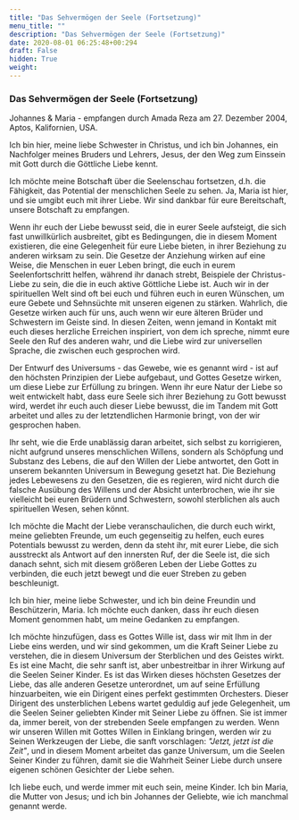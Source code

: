 ```yaml
---
title: "Das Sehvermögen der Seele (Fortsetzung)"
menu_title: ""
description: "Das Sehvermögen der Seele (Fortsetzung)"
date: 2020-08-01 06:25:48+00:294
draft: False
hidden: True
weight:
---
```

### Das Sehvermögen der Seele (Fortsetzung)

Johannes & Maria - empfangen durch Amada Reza am 27. Dezember 2004, Aptos, Kalifornien, USA.

Ich bin hier, meine liebe Schwester in Christus, und ich bin Johannes, ein Nachfolger meines Bruders und Lehrers, Jesus, der den Weg zum Einssein mit Gott durch die Göttliche Liebe kennt.

Ich möchte meine Botschaft über die Seelenschau fortsetzen, d.h. die Fähigkeit, das Potential der menschlichen Seele zu sehen. Ja, Maria ist hier, und sie umgibt euch mit ihrer Liebe. Wir sind dankbar für eure Bereitschaft, unsere Botschaft zu empfangen.

Wenn ihr euch der Liebe bewusst seid, die in eurer Seele aufsteigt, die sich fast unwillkürlich ausbreitet, gibt es Bedingungen, die in diesem Moment existieren, die eine Gelegenheit für eure Liebe bieten, in ihrer Beziehung zu anderen wirksam zu sein. Die Gesetze der Anziehung wirken auf eine Weise, die Menschen in euer Leben bringt, die euch in eurem Seelenfortschritt helfen, während ihr danach strebt, Beispiele der Christus-Liebe zu sein, die die in euch aktive Göttliche Liebe ist. Auch wir in der spirituellen Welt sind oft bei euch und führen euch in euren Wünschen, um eure Gebete und Sehnsüchte mit unseren eigenen zu stärken. Wahrlich, die Gesetze wirken auch für uns, auch wenn wir eure älteren Brüder und Schwestern im Geiste sind. In diesen Zeiten, wenn jemand in Kontakt mit euch dieses herzliche Erreichen inspiriert, von dem ich spreche, nimmt eure Seele den Ruf des anderen wahr, und die Liebe wird zur universellen Sprache, die zwischen euch gesprochen wird.

Der Entwurf des Universums - das Gewebe, wie es genannt wird - ist auf den höchsten Prinzipien der Liebe aufgebaut, und Gottes Gesetze wirken, um diese Liebe zur Erfüllung zu bringen. Wenn ihr eure Natur der Liebe so weit entwickelt habt, dass eure Seele sich ihrer Beziehung zu Gott bewusst wird, werdet ihr euch auch dieser Liebe bewusst, die im Tandem mit Gott arbeitet und alles zu der letztendlichen Harmonie bringt, von der wir gesprochen haben.

Ihr seht, wie die Erde unablässig daran arbeitet, sich selbst zu korrigieren, nicht aufgrund unseres menschlichen Willens, sondern als Schöpfung und Substanz des Lebens, die auf den Willen der Liebe antwortet, den Gott in unserem bekannten Universum in Bewegung gesetzt hat. Die Beziehung jedes Lebewesens zu den Gesetzen, die es regieren, wird nicht durch die falsche Ausübung des Willens und der Absicht unterbrochen, wie ihr sie vielleicht bei euren Brüdern und Schwestern, sowohl sterblichen als auch spirituellen Wesen, sehen könnt.

Ich möchte die Macht der Liebe veranschaulichen, die durch euch wirkt, meine geliebten Freunde, um euch gegenseitig zu helfen, euch eures Potentials bewusst zu werden, denn da steht ihr, mit eurer Liebe, die sich ausstreckt als Antwort auf den innersten Ruf, der die Seele ist, die sich danach sehnt, sich mit diesem größeren Leben der Liebe Gottes zu verbinden, die euch jetzt bewegt und die euer Streben zu geben beschleunigt.

Ich bin hier, meine liebe Schwester, und ich bin deine Freundin und Beschützerin, Maria. Ich möchte euch danken, dass ihr euch diesen Moment genommen habt, um meine Gedanken zu empfangen.

Ich möchte hinzufügen, dass es Gottes Wille ist, dass wir mit Ihm in der Liebe eins werden, und wir sind gekommen, um die Kraft Seiner Liebe zu verstehen, die in diesem Universum der Sterblichen und des Geistes wirkt. Es ist eine Macht, die sehr sanft ist, aber unbestreitbar in ihrer Wirkung auf die Seelen Seiner Kinder. Es ist das Wirken dieses höchsten Gesetzes der Liebe, das alle anderen Gesetze unterordnet, um auf seine Erfüllung hinzuarbeiten, wie ein Dirigent eines perfekt gestimmten Orchesters. Dieser Dirigent des unsterblichen Lebens wartet geduldig auf jede Gelegenheit, um die Seelen Seiner geliebten Kinder mit Seiner Liebe zu öffnen. Sie ist immer da, immer bereit, von der strebenden Seele empfangen zu werden. Wenn wir unseren Willen mit Gottes Willen in Einklang bringen, werden wir zu Seinen Werkzeugen der Liebe, die sanft vorschlagen: *"Jetzt, jetzt ist die Zeit"*, und in diesem Moment arbeitet das ganze Universum, um die Seelen Seiner Kinder zu führen, damit sie die Wahrheit Seiner Liebe durch unsere eigenen schönen Gesichter der Liebe sehen.

Ich liebe euch, und werde immer mit euch sein, meine Kinder. Ich bin Maria, die Mutter von Jesus; und ich bin Johannes der Geliebte, wie ich manchmal genannt werde.
